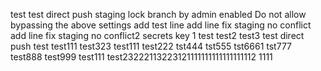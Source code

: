 test
test
direct push staging lock branch  by admin
enabled Do not allow bypassing the above settings
add test line
add line fix staging no conflict
add line fix staging no conflict2
secrets key 1
test
test2
test3
test direct push
test
test111
test323
test111
test222
tst444
tst555
tst6661
tst777
test888
test999
test111
test23222113223121111111111111111112
1111
